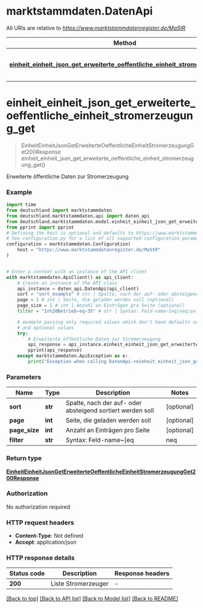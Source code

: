 # marktstammdaten.DatenApi

All URIs are relative to *https://www.marktstammdatenregister.de/MaStR*

Method | HTTP request | Description
------------- | ------------- | -------------
[**einheit_einheit_json_get_erweiterte_oeffentliche_einheit_stromerzeugung_get**](DatenApi.md#einheit_einheit_json_get_erweiterte_oeffentliche_einheit_stromerzeugung_get) | **GET** /Einheit/EinheitJson/GetErweiterteOeffentlicheEinheitStromerzeugung | Erweiterte öffentliche Daten zur Stromerzeugung


# **einheit_einheit_json_get_erweiterte_oeffentliche_einheit_stromerzeugung_get**
> EinheitEinheitJsonGetErweiterteOeffentlicheEinheitStromerzeugungGet200Response einheit_einheit_json_get_erweiterte_oeffentliche_einheit_stromerzeugung_get()

Erweiterte öffentliche Daten zur Stromerzeugung

### Example


```python
import time
from deutschland import marktstammdaten
from deutschland.marktstammdaten.api import daten_api
from deutschland.marktstammdaten.model.einheit_einheit_json_get_erweiterte_oeffentliche_einheit_stromerzeugung_get200_response import EinheitEinheitJsonGetErweiterteOeffentlicheEinheitStromerzeugungGet200Response
from pprint import pprint
# Defining the host is optional and defaults to https://www.marktstammdatenregister.de/MaStR
# See configuration.py for a list of all supported configuration parameters.
configuration = marktstammdaten.Configuration(
    host = "https://www.marktstammdatenregister.de/MaStR"
)


# Enter a context with an instance of the API client
with marktstammdaten.ApiClient() as api_client:
    # Create an instance of the API class
    api_instance = daten_api.DatenApi(api_client)
    sort = "sort_example" # str | Spalte, nach der auf- oder absteigend sortiert werden soll (optional)
    page = 1 # int | Seite, die geladen werden soll (optional)
    page_size = 1 # int | Anzahl an Einträgen pro Seite (optional)
    filter = "In%20Betrieb~eq~35" # str | Syntax: Feld-name~[eq|neq|sw|ct|nct|ew|null|nn]~'Wert'~[and|or]~... (optional)

    # example passing only required values which don't have defaults set
    # and optional values
    try:
        # Erweiterte öffentliche Daten zur Stromerzeugung
        api_response = api_instance.einheit_einheit_json_get_erweiterte_oeffentliche_einheit_stromerzeugung_get(sort=sort, page=page, page_size=page_size, filter=filter)
        pprint(api_response)
    except marktstammdaten.ApiException as e:
        print("Exception when calling DatenApi->einheit_einheit_json_get_erweiterte_oeffentliche_einheit_stromerzeugung_get: %s\n" % e)
```


### Parameters

Name | Type | Description  | Notes
------------- | ------------- | ------------- | -------------
 **sort** | **str**| Spalte, nach der auf- oder absteigend sortiert werden soll | [optional]
 **page** | **int**| Seite, die geladen werden soll | [optional]
 **page_size** | **int**| Anzahl an Einträgen pro Seite | [optional]
 **filter** | **str**| Syntax: Feld-name~[eq|neq|sw|ct|nct|ew|null|nn]~&#39;Wert&#39;~[and|or]~... | [optional]

### Return type

[**EinheitEinheitJsonGetErweiterteOeffentlicheEinheitStromerzeugungGet200Response**](EinheitEinheitJsonGetErweiterteOeffentlicheEinheitStromerzeugungGet200Response.md)

### Authorization

No authorization required

### HTTP request headers

 - **Content-Type**: Not defined
 - **Accept**: application/json


### HTTP response details

| Status code | Description | Response headers |
|-------------|-------------|------------------|
**200** | Liste Stromerzeuger |  -  |

[[Back to top]](#) [[Back to API list]](../README.md#documentation-for-api-endpoints) [[Back to Model list]](../README.md#documentation-for-models) [[Back to README]](../README.md)

